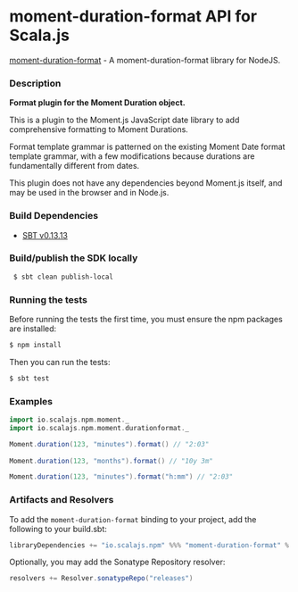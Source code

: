 moment-duration-format API for Scala.js
================================
[moment-duration-format](https://www.npmjs.com/package/moment-duration-format) - A moment-duration-format library for NodeJS.

### Description

**Format plugin for the Moment Duration object.**

This is a plugin to the Moment.js JavaScript date library to add comprehensive formatting to Moment Durations.

Format template grammar is patterned on the existing Moment Date format template grammar, with a few modifications 
because durations are fundamentally different from dates.

This plugin does not have any dependencies beyond Moment.js itself, and may be used in the browser and in Node.js.

### Build Dependencies

* [SBT v0.13.13](http://www.scala-sbt.org/download.html)

### Build/publish the SDK locally

```bash
 $ sbt clean publish-local
```

### Running the tests

Before running the tests the first time, you must ensure the npm packages are installed:

```bash
$ npm install
```

Then you can run the tests:

```bash
$ sbt test
```

### Examples

```scala
import io.scalajs.npm.moment._
import io.scalajs.npm.moment.durationformat._

Moment.duration(123, "minutes").format() // "2:03"
 
Moment.duration(123, "months").format() // "10y 3m"

Moment.duration(123, "minutes").format("h:mm") // "2:03"
```

### Artifacts and Resolvers

To add the `moment-duration-format` binding to your project, add the following to your build.sbt:  

```sbt
libraryDependencies += "io.scalajs.npm" %%% "moment-duration-format" % "1.3.0-1"
```

Optionally, you may add the Sonatype Repository resolver:

```sbt   
resolvers += Resolver.sonatypeRepo("releases") 
```